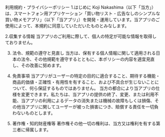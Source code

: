 利用規約・プライバシーポリシー
1.はじめに
Koji Nakashima（以下「当方」）は、スマートフォン用アプリケーション「買い物リスト - 広告なしのシンプルな買い物メモアプリ」（以下「当アプリ」）を開発・運用しています。当アプリのご使用によって、本規約に同意していただいたものとみなします。

2.収集する情報
当アプリのご利用に際して、個人の特定が可能な情報を取得しておりません。

3. 法令、規範の遵守と見直し
当方は、保有する個人情報に関して適用される日本の法令、その他規範を遵守するとともに、本ポリシーの内容を適宜見直し、その改善に努めます。

4. 免責事項
当アプリがユーザーの特定の目的に適合すること、期待する機能・商品的価値・正確性・有用性を有すること、および不具合が生じないことについて、何ら保証するものではありません。
当方の都合により当アプリの仕様を変更できます。私たちは、当アプリの提供の終了、変更、または利用不能、当アプリの利用によるデータの消失または機械の故障もしくは損傷、その他当アプリに関してユーザーが被った損害につき、賠償する責任を一切負わないものとします。

5. 著作権・知的財産権等
著作権その他一切の権利は、当方又は権利を有する第三者に帰属します。


